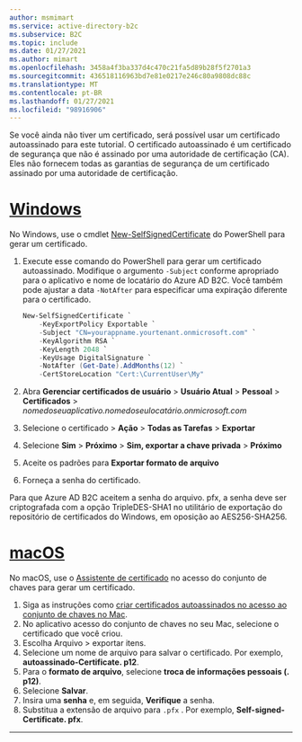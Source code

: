 ```yaml
---
author: msmimart
ms.service: active-directory-b2c
ms.subservice: B2C
ms.topic: include
ms.date: 01/27/2021
ms.author: mimart
ms.openlocfilehash: 3458a4f3ba337d4c470c21fa5d89b28f5f2701a3
ms.sourcegitcommit: 436518116963bd7e81e0217e246c80a9808dc88c
ms.translationtype: MT
ms.contentlocale: pt-BR
ms.lasthandoff: 01/27/2021
ms.locfileid: "98916906"
---
```

Se você ainda não tiver um certificado, será possível usar um certificado autoassinado para este tutorial. O certificado autoassinado é um certificado de segurança que não é assinado por uma autoridade de certificação (CA). Eles não fornecem todas as garantias de segurança de um certificado assinado por uma autoridade de certificação. 

# <a name="windows"></a>[Windows](#tab/windows)

No Windows, use o cmdlet [New-SelfSignedCertificate](/powershell/module/pkiclient/new-selfsignedcertificate) do PowerShell para gerar um certificado.

1. Execute esse comando do PowerShell para gerar um certificado autoassinado. Modifique o argumento `-Subject` conforme apropriado para o aplicativo e nome de locatário do Azure AD B2C. Você também pode ajustar a data `-NotAfter` para especificar uma expiração diferente para o certificado.

    ```PowerShell
    New-SelfSignedCertificate `
        -KeyExportPolicy Exportable `
        -Subject "CN=yourappname.yourtenant.onmicrosoft.com" `
        -KeyAlgorithm RSA `
        -KeyLength 2048 `
        -KeyUsage DigitalSignature `
        -NotAfter (Get-Date).AddMonths(12) `
        -CertStoreLocation "Cert:\CurrentUser\My"
    ```

1. Abra **Gerenciar certificados de usuário** > **Usuário Atual** > **Pessoal** > **Certificados** > *nomedoseuaplicativo.nomedoseulocatário.onmicrosoft.com*
1. Selecione o certificado > **Ação** > **Todas as Tarefas** > **Exportar**
1. Selecione **Sim** > **Próximo** > **Sim, exportar a chave privada** > **Próximo**
1. Aceite os padrões para **Exportar formato de arquivo**
1. Forneça a senha do certificado.

Para que Azure AD B2C aceitem a senha do arquivo. pfx, a senha deve ser criptografada com a opção TripleDES-SHA1 no utilitário de exportação do repositório de certificados do Windows, em oposição ao AES256-SHA256.

# <a name="macos"></a>[macOS](#tab/macos)

No macOS, use o [Assistente de certificado](https://support.apple.com/guide/keychain-access/aside/glosa3ed0609/11.0/mac/11.0) no acesso do conjunto de chaves para gerar um certificado.

1. Siga as instruções como [criar certificados autoassinados no acesso ao conjunto de chaves no Mac](https://support.apple.com/guide/keychain-access/kyca8916/mac).
1. No aplicativo acesso do conjunto de chaves no seu Mac, selecione o certificado que você criou.
1. Escolha Arquivo > exportar itens.
1. Selecione um nome de arquivo para salvar o certificado. Por exemplo, **autoassinado-Certificate. p12**. 
1. Para o **formato de arquivo**, selecione **troca de informações pessoais (. p12)**.
1. Selecione **Salvar**.
1. Insira uma **senha** e, em seguida, **Verifique** a senha.
1. Substitua a extensão de arquivo para `.pfx` . Por exemplo, **Self-signed-Certificate. pfx**. 

---
